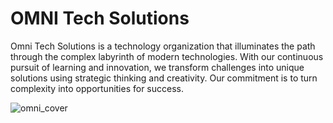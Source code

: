 # OMNI Tech Solutions

 Omni Tech Solutions is a technology organization that illuminates the path through the complex labyrinth of modern technologies. With our continuous pursuit of learning and innovation, we transform challenges into unique solutions using strategic thinking and creativity. Our commitment is to turn complexity into opportunities for success. 

![omni_cover](https://github.com/omni-tech-solutions/.github/assets/73158320/556abc2c-cd69-4e53-984a-6731e90acad9)

